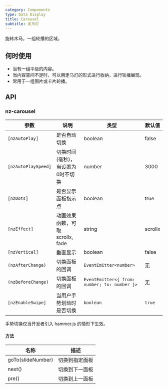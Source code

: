 ```yaml
---
category: Components
type: Data Display
title: Carousel
subtitle: 走马灯
---
```


旋转木马，一组轮播的区域。

## 何时使用

- 当有一组平级的内容。
- 当内容空间不足时，可以用走马灯的形式进行收纳，进行轮播展现。
- 常用于一组图片或卡片轮播。

## API

### nz-carousel

| 参数 | 说明 | 类型 | 默认值 |
| --- | --- | --- | --- |
| `[nzAutoPlay]` | 是否自动切换 | boolean | false |
| `[nzAutoPlaySpeed]` | 切换时间(毫秒)，当设置为0时不切换 | number | 3000 |
| `[nzDots]` | 是否显示面板指示点 | boolean | true |
| `[nzEffect]` | 动画效果函数，可取 scrollx, fade | string | scrollx |
| `[nzVertical]` | 垂直显示 | boolean | false |
| `(nzAfterChange)` | 切换面板的回调 | `EventEmitter<number>` | 无 |
| `(nzBeforeChange)` | 切换面板的回调 | `EventEmitter<{ from: number; to: number }>` | 无 |
| `[nzEnableSwipe]` | 当用户手势划动时是否切换 | `boolean` | `true` |

手势切换仅当开发者引入 hammer.js 的情形下生效。

#### 方法

| 名称 | 描述 |
| --- | --- |
| goTo(slideNumber) | 切换到指定面板 |
| next() | 切换到下一面板 |
| pre() | 切换到上一面板 |

